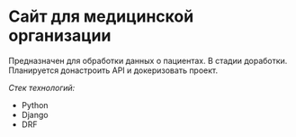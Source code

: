 # Сайт для медицинской организации

Предназначен для обработки данных о пациентах. В стадии доработки. Планируется донастроить API и докеризовать проект.

*Стек технологий:*
- Python
- Django
- DRF
